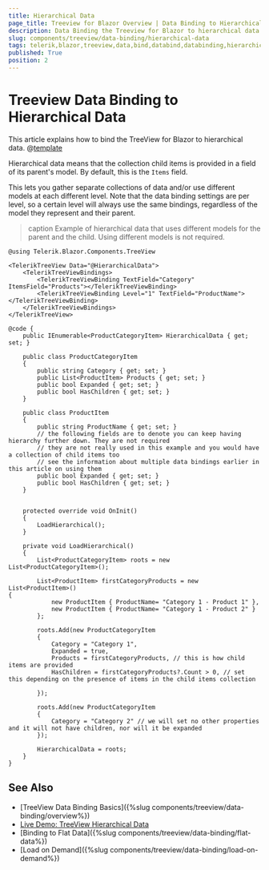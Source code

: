 ```yaml
---
title: Hierarchical Data
page_title: Treeview for Blazor Overview | Data Binding to Hierarchical Data
description: Data Binding the Treeview for Blazor to hierarchical data
slug: components/treeview/data-binding/hierarchical-data
tags: telerik,blazor,treeview,data,bind,databind,databinding,hierarchical
published: True
position: 2
---
```


# Treeview Data Binding to Hierarchical Data

This article explains how to bind the TreeView for Blazor to hierarchical data. 
@[template](/_contentTemplates/treeview/basic-example.md#data-binding-basics-link)


Hierarchical data means that the collection child items is provided in a field of its parent's model. By default, this is the `Items` field.

This lets you gather separate collections of data and/or use different models at each different level. Note that the data binding settings are per level, so a certain level will always use the same bindings, regardless of the model they represent and their parent.

>caption Example of hierarchical data that uses different models for the parent and the child. Using different models is not required.

````CSHTML
@using Telerik.Blazor.Components.TreeView

<TelerikTreeView Data="@HierarchicalData">
	<TelerikTreeViewBindings>
		<TelerikTreeViewBinding TextField="Category" ItemsField="Products"></TelerikTreeViewBinding>
		<TelerikTreeViewBinding Level="1" TextField="ProductName"></TelerikTreeViewBinding>
	</TelerikTreeViewBindings>
</TelerikTreeView>

@code {
	public IEnumerable<ProductCategoryItem> HierarchicalData { get; set; }

	public class ProductCategoryItem
	{
		public string Category { get; set; }
		public List<ProductItem> Products { get; set; }
		public bool Expanded { get; set; }
		public bool HasChildren { get; set; }
	}

	public class ProductItem
	{
		public string ProductName { get; set; }
		// the following fields are to denote you can keep having hierarchy further down. They are not required
		// they are not really used in this example and you would have a collection of child items too
		// see the information about multiple data bindings earlier in this article on using them
		public bool Expanded { get; set; }
		public bool HasChildren { get; set; }
	}


	protected override void OnInit()
	{
		LoadHierarchical();
	}

	private void LoadHierarchical()
	{
		List<ProductCategoryItem> roots = new List<ProductCategoryItem>();

		List<ProductItem> firstCategoryProducts = new List<ProductItem>()
{
			new ProductItem { ProductName= "Category 1 - Product 1" },
			new ProductItem { ProductName= "Category 1 - Product 2" }
		};

		roots.Add(new ProductCategoryItem
		{
			Category = "Category 1",
			Expanded = true,
			Products = firstCategoryProducts, // this is how child items are provided
			HasChildren = firstCategoryProducts?.Count > 0, // set this depending on the presence of items in the child items collection

		});

		roots.Add(new ProductCategoryItem
		{
			Category = "Category 2" // we will set no other properties and it will not have children, nor will it be expanded
		});

		HierarchicalData = roots;
	}
}
````


## See Also

  * [TreeView Data Binding Basics]({%slug components/treeview/data-binding/overview%})
  * [Live Demo: TreeView Hierarchical Data](https://demos.telerik.com/blazor-ui/treeview/hierarchical-data)
  * [Binding to Flat Data]({%slug components/treeview/data-binding/flat-data%})
  * [Load on Demand]({%slug components/treeview/data-binding/load-on-demand%})

